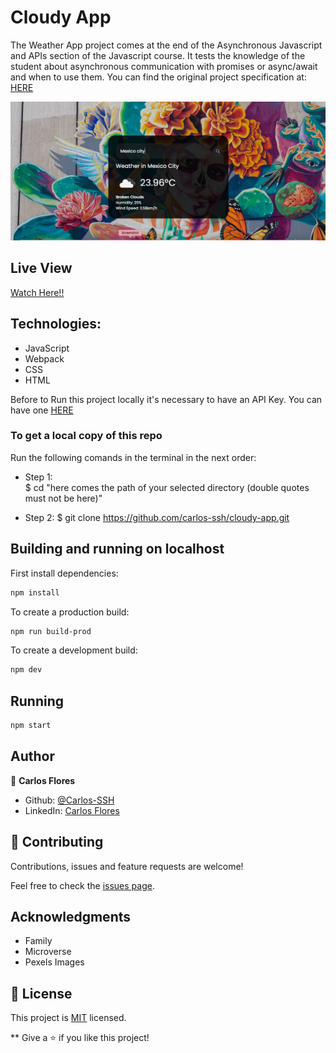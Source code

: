 # Cloudy App

The Weather App project comes at the end of the Asynchronous Javascript and APIs section of the Javascript course. It tests the knowledge of the student about asynchronous communication with promises or async/await and when to use them. You can find the original project specification at: [HERE](https://www.theodinproject.com/courses/javascript/lessons/weather-app)


![screenshot](./Resources/1.png)


## Live View

[Watch Here!!](https://rawcdn.githack.com/carlos-ssh/Restaurant/5c53245a6602c660b9add527e547b8b4690e2344/dist/index.html)
## Technologies:
- JavaScript
- Webpack
- CSS
- HTML

Before to Run this project locally it's necessary to have an API Key. You can have one [HERE](https://openweathermap.org/api)
### To get a local copy of this repo

Run the following comands in the terminal in the next order:

- Step 1:  
  $ cd "here comes the path of your selected directory (double quotes must not be here)"

- Step 2:
  $ git clone https://github.com/carlos-ssh/cloudy-app.git


## Building and running on localhost

First install dependencies:

```sh
npm install
```

To create a production build:

```sh
npm run build-prod
```

To create a development build:

```sh
npm dev
```

## Running

```sh
npm start
```

## Author

👤 **Carlos Flores**

- Github: [@Carlos-SSH](https://github.com/carlos-ssh)
- LinkedIn: [Carlos Flores](https://www.linkedin.com/in/carlos-ssh/)

## 🤝 Contributing

Contributions, issues and feature requests are welcome!

Feel free to check the [issues page](https://github.com/carlos-ssh/restaurant/issues).

## Acknowledgments

- Family
- Microverse
- Pexels Images


## 📝 License

This project is [MIT](LICENSE) licensed.

\*\*
Give a ⭐️ if you like this project!